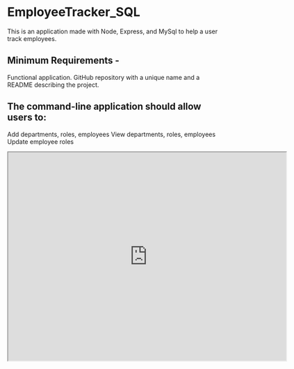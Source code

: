 # EmployeeTracker_SQL

This is an application made with Node, Express, and MySql to help a user track employees.

## Minimum Requirements - 

Functional application.
GitHub repository with a unique name and a README describing the project.

## The command-line application should allow users to:

Add departments, roles, employees
View departments, roles, employees
Update employee roles




<iframe src="https://drive.google.com/file/d/1-j9XUYYNOCoE28kMCFp0p6MOIBXB9gop/preview" width="640" height="480"></iframe>
